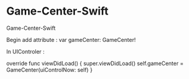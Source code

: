 Game-Center-Swift
=================

Game-Center-Swift

Begin add attribute :
var gameCenter: GameCenter! 

In UIControler :

override func viewDidLoad() {
        super.viewDidLoad()
        self.gameCenter = GameCenter(uiControlNow: self)
}
